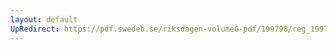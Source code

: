 ```yaml
---
layout: default
UpRedirect: https://pdf.swedeb.se/riksdagen-volumeG-pdf/199798/reg_199798/reg_199798_0254.pdf
---
```

